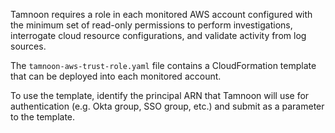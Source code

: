 Tamnoon requires a role in each monitored AWS account configured with the minimum set of read-only permissions to perform investigations, interrogate cloud resource configurations, and validate activity from log sources.

The `tamnoon-aws-trust-role.yaml` file contains a CloudFormation template that can be deployed into each monitored account.

To use the template, identify the principal ARN that Tamnoon will use for authentication (e.g. Okta group, SSO group, etc.) and submit as a parameter to the template.
